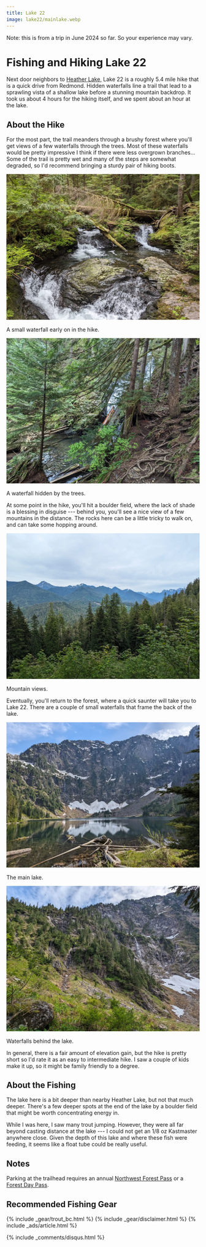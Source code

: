 ```yaml
---
title: Lake 22
image: lake22/mainlake.webp
---
```


Note: this is from a trip in June 2024 so far. So your experience may vary.

# Fishing and Hiking Lake 22

Next door neighbors to <a href="/heatherlake">Heather Lake,</a> Lake 22 is a roughly 5.4 mile hike that is a quick drive from Redmond. Hidden waterfalls line a trail that lead to a sprawling vista of a shallow lake before a stunning mountain backdrop. It took us about 4 hours for the hiking itself, and we spent about an hour at the lake.

## About the Hike

For the most part, the trail meanders through a brushy forest where you'll get views of a few waterfalls through the trees. Most of these waterfalls would be pretty impressive I think if there were less overgrown branches... Some of the trail is pretty wet and many of the steps are somewhat degraded, so I'd recommend bringing a sturdy pair of hiking boots.

![First waterfall](/assets/images/lake22/first.webp)
<div class="caption">A small waterfall early on in the hike.</div>

![Waterfall through the trees.](/assets/images/lake22/hiddenwaterfalls.webp)
<div class="caption">A waterfall hidden by the trees.</div>

At some point in the hike, you'll hit a boulder field, where the lack of shade is a blessing in disguise --- behind you, you'll see a nice view of a few mountains in the distance. The rocks here can be a little tricky to walk on, and can take some hopping around.

![Mountain view](/assets/images/lake22/view.webp)
<div class="caption">Mountain views.</div>

Eventually, you'll return to the forest, where a quick saunter will take you to Lake 22. There are a couple of small waterfalls that frame the back of the lake.

![Main lake](/assets/images/lake22/mainlake.webp)
<div class="caption">The main lake.</div>

![Lake waterfalls](/assets/images/lake22/lakewaterfalls.webp)
<div class="caption">Waterfalls behind the lake.</div>

In general, there is a fair amount of elevation gain, but the hike is pretty short so I'd rate it as an easy to intermediate hike. I saw a couple of kids make it up, so it might be family friendly to a degree.


## About the Fishing

The lake here is a bit deeper than nearby Heather Lake, but not that much deeper. There's a few deeper spots at the end of the lake by a boulder field that might be worth concentrating energy in.

While I was here, I saw many trout jumping. However, they were all far beyond casting distance at the lake --- I could not get an 1/8 oz Kastmaster anywhere close. Given the depth of this lake and where these fish were feeding, it seems like a float tube could be really useful.

## Notes

Parking at the trailhead requires an annual <a href="https://www.fs.usda.gov/detail/r6/passes-permits/recreation/?cid=fsbdev2_027010">Northwest Forest Pass</a> or a <a href="https://www.fs.usda.gov/detail/r6/passes-permits/recreation/?cid=fsbdev2_027009">Forest Day Pass</a>.

## Recommended Fishing Gear

{% include _gear/trout_bc.html %}
{% include _gear/disclaimer.html %}
{% include _ads/article.html %}

{% include _comments/disqus.html %}